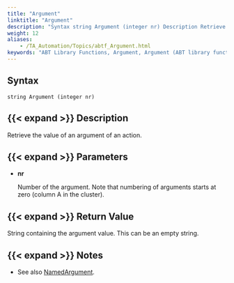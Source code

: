```yaml
--- 
title: "Argument"
linktitle: "Argument"
description: "Syntax string Argument (integer nr) Description Retrieve the value of an argument of an action. Parameters nr Number of the argument. Note that numbering of arguments starts at zero (column A in the ..."
weight: 12
aliases: 
    - /TA_Automation/Topics/abtf_Argument.html
keywords: "ABT Library Functions, Argument, Argument (ABT library function)"
---
```


## Syntax

`string Argument (integer nr)`

## {{< expand >}} Description

Retrieve the value of an argument of an action.

## {{< expand >}} Parameters

-   **nr**

    Number of the argument. Note that numbering of arguments starts at zero \(column A in the cluster\).


## {{< expand >}} Return Value

String containing the argument value. This can be an empty string.

## {{< expand >}} Notes

-   See also [NamedArgument](/automation-guide/action-based-testing-language/testarchitect-automation-classes/engine-class-methods/namedargument).




